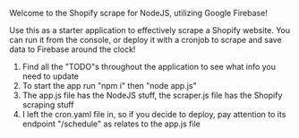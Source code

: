 Welcome to the Shopify scrape for NodeJS, utilizing Google Firebase!

Use this as a starter application to effectively scrape a Shopify website. You can run it from the console, or deploy it with a cronjob to scrape and save data to Firebase around the clock!

1. Find all the "TODO"s throughout the application to see what info you need to update
2. To start the app run "npm i" then "node app.js"
3. The app.js file has the NodeJS stuff, the scraper.js file has the Shopify scraping stuff
4. I left the cron.yaml file in, so if you decide to deploy, pay attention to its endpoint "/schedule" as relates to the app.js file


